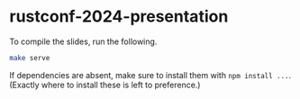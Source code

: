 # rustconf-2024-presentation

To compile the slides, run the following.
```sh
make serve
```
If dependencies are absent, make sure to install them with `npm install ...`.
(Exactly where to install these is left to preference.)
